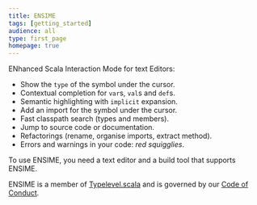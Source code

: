 ```yaml
---
title: ENSIME
tags: [getting_started]
audience: all
type: first_page
homepage: true
---
```


ENhanced Scala Interaction Mode for text Editors:

- Show the `type` of the symbol under the cursor.
- Contextual completion for `var`s, `val`s and `def`s.
- Semantic highlighting with `implicit` expansion.
- Add an import for the symbol under the cursor.
- Fast classpath search (types and members).
- Jump to source code or documentation.
- Refactorings (rename, organise imports, extract method).
- Errors and warnings in your code: *red squigglies*.

To use ENSIME, you need a text editor and a build tool that supports ENSIME.

ENSIME is a member of [Typelevel.scala](http://typelevel.org/) and is governed by our [Code of Conduct](http://typelevel.org/about).
